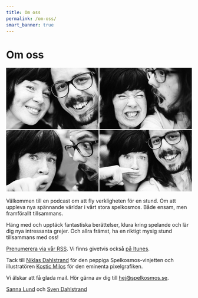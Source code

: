 ```yaml
---
title: Om oss
permalink: /om-oss/
smart_banner: true
---
```


# Om oss

<img src="/images/sannasven.jpg" alt="Sanna och Sven">

Välkommen till en podcast om att fly verkligheten för en stund. Om att uppleva nya spännande världar i vårt stora spelkosmos. Både ensam, men framförallt tillsammans.

Häng med och upptäck fantastiska berättelser, klura kring spelande och lär dig nya intressanta grejer. Och allra främst, ha en riktigt mysig stund tillsammans med oss!

[Prenumerera via vår RSS][5]. Vi finns givetvis också [på Itunes][6].

Tack till [Niklas Dahlstrand][4] för den peppiga Spelkosmos-vinjetten och illustratören [Kostic Milos][3] för den eminenta pixelgrafiken.

Vi älskar att få glada mail. Hör gärna av dig till <hej@spelkosmos.se>.

[Sanna Lund][1] och [Sven Dahlstrand][2]

[1]: http://sannalund.se
[2]: https://svendahlstrand.se
[3]: https://www.fiverr.com/harveydentmd
[4]: https://soundcloud.com/chetreo
[5]: http://spelkosmos.se/itunes.rss
[6]: https://itunes.apple.com/se/podcast/spelkosmos/id1074034373
